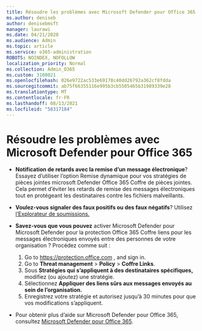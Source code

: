 ```yaml
---
title: Résoudre les problèmes avec Microsoft Defender pour Office 365
ms.author: deniseb
author: denisebmsft
manager: laurawi
ms.date: 04/21/2020
ms.audience: Admin
ms.topic: article
ms.service: o365-administration
ROBOTS: NOINDEX, NOFOLLOW
localization_priority: Normal
ms.collection: Admin_O365
ms.custom: 3100021
ms.openlocfilehash: 026e9722ac533e69178c40dd26792a362cf8fdda
ms.sourcegitcommit: ab75f66355116e995b3cb5505465b31989339e28
ms.translationtype: MT
ms.contentlocale: fr-FR
ms.lasthandoff: 08/13/2021
ms.locfileid: "58317184"
---
```

# <a name="troubleshoot-issues-with-microsoft-defender-for-office-365"></a>Résoudre les problèmes avec Microsoft Defender pour Office 365

- **Notification de retards avec la remise d’un message électronique**? Essayez d’utiliser l’option Remise dynamique pour vos stratégies de pièces jointes microsoft Defender Office 365 Coffre de pièces jointes. Cela permet d’éviter les retards de remise des messages électroniques tout en protégeant les destinataires contre les fichiers malveillants.
- **Voulez-vous signaler des faux positifs ou des faux négatifs**? Utilisez [l’Explorateur de soumissions.](https://protection.office.com/reportsubmission)
- **Savez-vous que vous pouvez** activer Microsoft Defender pour Microsoft Defender pour la protection Office 365 Coffre liens pour les messages électroniques envoyés entre des personnes de votre organisation ? Procédez comme suit :
    1. Go to https://protection.office.com , and sign in.
    2. Go to **Threat management**  >  **Policy**  >  **Coffre Links**.
    3. Sous **Stratégies qui s’appliquent à des destinataires spécifiques,** modifiez (ou ajoutez) une stratégie.
    4. Sélectionnez **Appliquer des liens sûrs aux messages envoyés au sein de l’organisation.**
    5. Enregistrez votre stratégie et autorisez jusqu’à 30 minutes pour que vos modifications s’appliquent.

- Pour obtenir plus d’aide sur Microsoft Defender pour Office 365, consultez [Microsoft Defender pour Office 365](https://docs.microsoft.com/microsoft-365/security/office-365-security/office-365-atp).